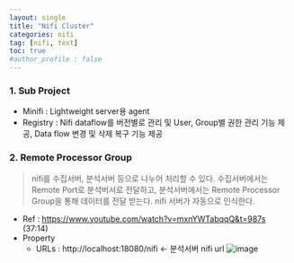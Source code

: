 ```yaml
---
layout: single
title: "Nifi Cluster"
categories: nifi
tag: [nifi, text]
toc: true
#author_profile : false
---
```




### 1. Sub Project

- Minifi : Lightweight server용 agent 
- Registry : Nifi dataflow를 버전별로 관리 및 User, Group별 권한 관리 기능 제공, Data flow 변경 및 삭제 복구 기능 제공

### 2. Remote Processor Group

> nifi를 수집서버, 분석서버 등으로 나누어 처리할 수 있다. 수집서버에서는 Remote Port로 분석버서로 전달하고, 분석서버에서는 Remote Processor Group을 통해 데이터를 전달 받는다. nifi 서버가 자동으로 인식한다.
* Ref : https://www.youtube.com/watch?v=mxnYWTabqqQ&t=987s (37:14)
* Property
  - URLs : http://localhost:18080/nifi   <- 분석서버 nifi url
  ![image](https://user-images.githubusercontent.com/29995416/179385128-60800936-9554-4bc5-9a62-2e8266bc151e.png)